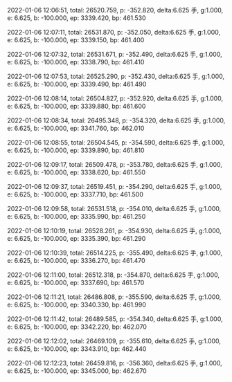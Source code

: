 2022-01-06 12:06:51, total: 26520.759, p: -352.820, delta:6.625 手, g:1.000, e: 6.625, b: -100.000, ep: 3339.420, bp: 461.530

2022-01-06 12:07:11, total: 26531.870, p: -352.050, delta:6.625 手, g:1.000, e: 6.625, b: -100.000, ep: 3339.150, bp: 461.400

2022-01-06 12:07:32, total: 26531.671, p: -352.490, delta:6.625 手, g:1.000, e: 6.625, b: -100.000, ep: 3338.790, bp: 461.410

2022-01-06 12:07:53, total: 26525.290, p: -352.430, delta:6.625 手, g:1.000, e: 6.625, b: -100.000, ep: 3339.490, bp: 461.490

2022-01-06 12:08:14, total: 26504.827, p: -352.920, delta:6.625 手, g:1.000, e: 6.625, b: -100.000, ep: 3339.880, bp: 461.600

2022-01-06 12:08:34, total: 26495.348, p: -354.320, delta:6.625 手, g:1.000, e: 6.625, b: -100.000, ep: 3341.760, bp: 462.010

2022-01-06 12:08:55, total: 26504.545, p: -354.590, delta:6.625 手, g:1.000, e: 6.625, b: -100.000, ep: 3339.890, bp: 461.810

2022-01-06 12:09:17, total: 26509.478, p: -353.780, delta:6.625 手, g:1.000, e: 6.625, b: -100.000, ep: 3338.620, bp: 461.550

2022-01-06 12:09:37, total: 26519.451, p: -354.290, delta:6.625 手, g:1.000, e: 6.625, b: -100.000, ep: 3337.710, bp: 461.500

2022-01-06 12:09:58, total: 26531.518, p: -354.010, delta:6.625 手, g:1.000, e: 6.625, b: -100.000, ep: 3335.990, bp: 461.250

2022-01-06 12:10:19, total: 26528.261, p: -354.930, delta:6.625 手, g:1.000, e: 6.625, b: -100.000, ep: 3335.390, bp: 461.290

2022-01-06 12:10:39, total: 26514.225, p: -355.490, delta:6.625 手, g:1.000, e: 6.625, b: -100.000, ep: 3336.270, bp: 461.470

2022-01-06 12:11:00, total: 26512.318, p: -354.870, delta:6.625 手, g:1.000, e: 6.625, b: -100.000, ep: 3337.690, bp: 461.570

2022-01-06 12:11:21, total: 26486.808, p: -355.590, delta:6.625 手, g:1.000, e: 6.625, b: -100.000, ep: 3340.330, bp: 461.990

2022-01-06 12:11:42, total: 26489.585, p: -354.340, delta:6.625 手, g:1.000, e: 6.625, b: -100.000, ep: 3342.220, bp: 462.070

2022-01-06 12:12:02, total: 26469.109, p: -355.610, delta:6.625 手, g:1.000, e: 6.625, b: -100.000, ep: 3343.910, bp: 462.440

2022-01-06 12:12:23, total: 26459.816, p: -356.360, delta:6.625 手, g:1.000, e: 6.625, b: -100.000, ep: 3345.000, bp: 462.670
